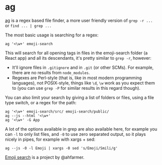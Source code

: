 ag
==

[ag](https://geoff.greer.fm/ag/) is a regex based file finder, a more user
friendly version of `grep -r ...` or `find ... | grep ...`

The most basic usage is searching for a regex:

```{.sh}
ag '<\w+' emoji-search
```

This will search for all opening tags in files in the emoji-search folder (a
React app) and all its descendants, it's pretty similar to `grep -r`, however:

* It'll ignore files in `.gitignore` and in `.git` (or other SCMs). For
  example, there are no results from `node_modules`.
* Regexes are Perl-style (that is, like in most modern programming languages),
  not POSIX-style, things like `\d`, `\w` work as you expect them to (you can
  use `grep -P` for similar results in this regard though).

You can also limit your search by giving a list of folders or files, using a
file type switch, or a regex for the path:

```{.sh}
ag '<\w+' emoji-search/src/ emoji-search/public/
ag --js --html '<\w+'
ag '<\w+' -G App
```

A lot of the options available in grep are also available here, for example you
can `-l` to only list files, and `-0` to use zero separated
output, so it plays nicely in pipes, for example with xargs + sed:

```{.sh}
ag --js -0 -l Emoji | xargs -0 sed 's/Emoji/Smili/g'
```

[Emoji search](https://github.com/ahfarmer/emoji-search) is a project by
@ahfarmer.


